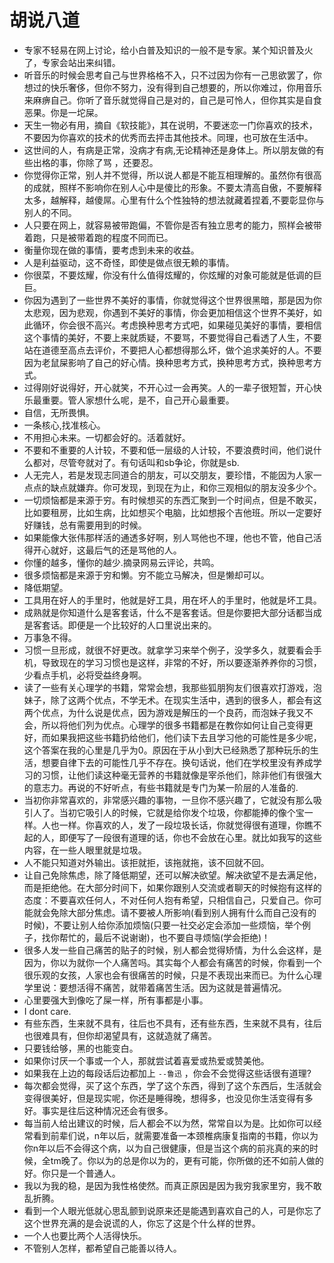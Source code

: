 胡说八道
========

-   专家不轻易在网上讨论，给小白普及知识的一般不是专家。某个知识普及火了，专家会站出来纠错。
-   听音乐的时候会思考自己与世界格格不入，只不过因为你有一己思欲罢了，你想过的快乐奢侈，但你不努力，没有得到自己想要的，所以你难过，你用音乐来麻痹自己。你听了音乐就觉得自己是对的，自己是可怜人，但你其实是自食恶果。你是一坨屎。
-   天生一物必有用，摘自《软技能》，其在说明，不要迷恋一门你喜欢的技术，不要因为你喜欢的技术的优秀而去抨击其他技术。同理，也可放在生活中。
-   这世间的人，有病是正常，没病才有病,无论精神还是身体上。所以朋友做的有些出格的事，你除了骂
    ，还要忍。
-   你觉得你正常，别人并不觉得，所以说人都是不能互相理解的。虽然你有很高的成就，照样不影响你在别人心中是傻比的形象。不要太清高自傲，不要解释太多，越解释，越傻屌。心里有什么个性独特的想法就藏着捏着,不要彰显你与别人的不同。
-   人只要在网上，就容易被带跑偏，不管你是否有独立思考的能力，照样会被带着跑，只是被带着跑的程度不同而已。
-   衡量你现在做的事情，要考虑到未来的收益。
-   人是利益驱动，这不奇怪，即使是做点很无赖的事情。
-   你很菜，不要炫耀，你没有什么值得炫耀的，你炫耀的对象可能就是低调的巨巨。
-   你因为遇到了一些世界不美好的事情，你就觉得这个世界很黑暗，那是因为你太悲观，因为悲观，你遇到不美好的事情，你会更加相信这个世界不美好，如此循环，你会很不高兴。考虑换种思考方式吧，如果碰见美好的事情，要相信这个事情的美好，不要上来就质疑，不要骂，不要觉得自己看透了人生，不要站在道德至高点去评价，不要把人心都想得那么坏，做个追求美好的人。不要因为老鼠屎影响了自己的好心情。换种思考方式，换种思考方式，换种思考方式。
-   过得刚好说得好，开心就笑，不开心过一会再笑。人的一辈子很短暂，开心快乐最重要。管人家想什么呢，是不，自己开心最重要。
-   自信，无所畏惧。
-   一条核心,找准核心。
-   不用担心未来。一切都会好的。活着就好。
-   不要和不重要的人计较，不要和低一层级的人计较，不要浪费时间，他们说什么都对，尽管夸就对了。有句话叫和sb争论，你就是sb.
-   人无完人，若是发现志同道合的朋友，可以交朋友，要珍惜，不能因为人家一点点的缺点就嫌弃。你可发现，到现在为止，和你三观相似的朋友没多少个。
-   一切烦恼都是来源于穷。有时候想买的东西汇聚到一个时间点，但是不敢买，比如要租房，比如生病，比如想买个电脑，比如想报个吉他班。所以一定要好好赚钱，总有需要用到的时候。
-   如果能像大张伟那样活的通透多好啊，别人骂他也不理，他也不管，他自己活得开心就好，这最后气的还是骂他的人。
-   你懂的越多，懂你的越少.摘录网易云评论，共鸣。
-   很多烦恼都是来源于穷和懒。穷不能立马解决，但是懒却可以。
-   降低期望。
-   工具用在好人的手里时，他就是好工具，用在坏人的手里时，他就是坏工具。
-   成熟就是你知道什么是客套话，什么不是客套话。但是你要把大部分话都当成是客套话。即便是一个比较好的人口里说出来的。
-   万事急不得。
-   习惯一旦形成，就很不好更改。就拿学习来举个例子，没学多久，就要看会手机，导致现在的学习习惯也是这样，非常的不好，所以要逐渐养养你的习惯，少看点手机，必将受益终身啊。
-   读了一些有关心理学的书籍，常常会想，我那些狐朋狗友们很喜欢打游戏，泡妹子，除了这两个优点，不学无术。在现实生活中，遇到的很多人，都会有这两个优点，为什么说是优点，因为游戏是解压的一个良药，而泡妹子我又不会，所以将他们列为优点。心理学的很多书籍都是在教你如何让自己变得更好，而如果我把这些书籍扔给他们，他们读下去且学习他的可能性是多少呢，这个答案在我的心里是几乎为0。原因在于从小到大已经熟悉了那种玩乐的生活，想要自律下去的可能性几乎不存在。换句话说，他们在学校里没有养成学习的习惯，让他们读这种毫无营养的书籍就像是宰杀他们，除非他们有很强大的意志力。再说的不好听点，有些书籍就是专门为某一阶层的人准备的.
-   当初你非常喜欢的，非常感兴趣的事物，一旦你不感兴趣了，它就没有那么吸引人了。当初它吸引人的时候，它就是给你发个垃圾，你都能捧的像个宝一样。人也一样。你喜欢的人，发了一段垃圾长话，你就觉得很有道理，你瞧不起的人，即便写了一段很有道理的话，你也不会放在心里。就比如我写的这些内容，在一些人眼里就是垃圾。
-   人不能只知道对外输出。该拒就拒，该拖就拖，该不回就不回。
-   让自己免除焦虑，除了降低期望，还可以解决欲望。解决欲望不是去满足他，而是拒绝他。在大部分时间下，如果你跟别人交流或者聊天的时候抱有这样的态度：不要喜欢任何人，不对任何人抱有希望，只相信自己，只爱自己。你可能就会免除大部分焦虑。请不要被人所影响(看到别人拥有什么而自己没有的时候)，不要让别人给你添加烦恼(只要一社交必定会添加一些烦恼，举个例子，找你帮忙的，最后不说谢谢)，也不要自寻烦恼(学会拒绝)！
-   很多人发一些自己痛苦的贴子的时候，别人都会觉得矫情，为什么会这样，是因为，你以为就你一个人痛苦吗。其实每个人都会有痛苦的时候，你看到一个很乐观的女孩，人家也会有很痛苦的时候，只是不表现出来而已。为什么心理学里说：要想活得不痛苦，就带着痛苦生活。因为这就是普遍情况。
-   心里要强大到像吃了屎一样，所有事都是小事。
-   I dont care.
-   有些东西，生来就不具有，往后也不具有，还有些东西，生来就不具有，往后也很难具有，但你却渴望具有，这就造就了痛苦。
-   只要钱给够，黑的也能变白。
-   如果你讨厌一个事或一个人，那就尝试着喜爱或热爱或赞美他。
-   如果我在上边的每段话后边都加上 `--鲁迅`
    ，你会不会觉得这些话很有道理?
-   每次都会觉得，买了这个东西，学了这个东西，得到了这个东西后，生活就会变得很美好，但是现实呢，你还是睡得晚，想得多，也没见你生活变得有多好。事实是往后这种情况还会有很多。
-   每当前人给出建议的时候，后人都会不以为然，常常自以为是。比如你可以经常看到前辈们说，n年以后，就需要准备一本颈椎病康复指南的书籍，你以为你n年以后不会得这个病，以为自己很健康，但是当这个病的前兆真的来的时候，全tm晚了。你以为的总是你以为的，更有可能，你所做的还不如前人做的好。你只是一个普通人。
-   我以为我的稳，是因为我性格使然。而真正原因是因为我穷我家里穷，我不敢乱折腾。
- 看到一个人眼光低就心思乱颤到说原来还是能遇到喜欢自己的人，可是你忘了这个世界充满的是会说谎的人，你忘了这是个什么样的世界。
- 一个人也要比两个人活得快乐。
- 不管别人怎样，都希望自己能善以待人。
